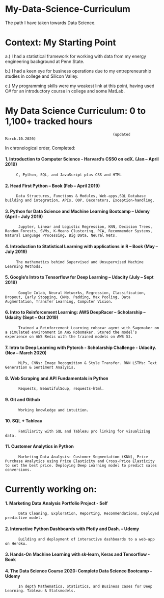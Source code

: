 # My-Data-Science-Curriculum
The path I have taken towards Data Science. 

# Context: My Starting Point

a.) I had a statistical framework for working with data from my energy engineering background at Penn State.

b.) I had a keen eye for business operations due to my entrepreneurship studies in college and Silicon Valley.

c.) My programming skills were my weakest link at this point, having used C# for an introductory course in college and some MatLab.


# My Data Science Curriculum: 0 to 1,100+ tracked hours							
                                                     (updated March.10.2020)


In chronological order, Completed: 					
#### 1.	Introduction to Computer Science - Harvard’s CS50 on edX.			          (Jan – April 2019) 
         C, Python, SQL, and JavaScript plus CSS and HTML
#### 2.	Head First Python – Book				                              (Feb – April 2019)
         Data Structures, Functions & Modules, Web-apps,SQL Database building and integration, APIs, OOP, Decorators, Exception-handling.
#### 3.	Python for Data Science and Machine Learning Bootcamp – Udemy                             (April – July 2019)
          Jupyter, Linear and Logistic Regression, KNN, Decision Trees, Random Forests, SVMs, K-Means Clustering, PCA, Recommender Systems, Natural Language Processing, Big Data, Neural Nets.
#### 4.	Introduction to Statistical Learning with applications in R – Book		          (May – July 2019)
         The mathematics behind Supervised and Unsupervised Machine Learning Methods.
#### 5.	Google’s Intro to Tensorflow for Deep Learning – Udacity			          (July – Sept 2019)
          Google Colab, Neural Networks, Regression, Classification, Dropout, Early Stopping, CNNs, Padding, Max Pooling, Data Augmentation, Transfer Learning, Computer Vision. 
#### 6.	Intro to Reinforcement Learning: AWS DeepRacer – Scholarship – Udacity 	          (Sept – Oct 2019)
          Trained a Reinforcement Learning robocar agent with Sagemaker on a simulated environment in AWS Robomaker. Stored the model’s experience on AWS Redis with the trained models on AWS S3. 
#### 7.	Intro to Deep Learning with Pytorch - Scholarship Challenge - Udacity. 	          (Nov – March 2020)
          MLPs, CNNs: Image Recognition & Style Transfer. RNN LSTMs: Text Generation & Sentiment Analysis.
#### 8. Web Scraping and API Fundamentals in Python
          Requests, BeautifulSoup, requests-html.
#### 9. Git and Github
          Working knowledge and intuition.
#### 10. SQL + Tableau
          Familiarity with SQL and Tableau pro linking for visualizing data. 
#### 11. Customer Analytics in Python
          Marketing Data Analysis: Customer Segmentation (KNN), Price Purchase Analytics using Price Elasticity and Cross-Price Elasticity to set the best price. Deploying Deep Learning model to predict sales conversions.

# Currently working on:
#### 1. Marketing Data Analysis Portfolio Project - Self
          Data Cleaning, Exploration, Reporting, Recommendations, Deployed predictive model. 
#### 2.	Interactive Python Dashboards with Plotly and Dash. – Udemy
          Building and deployment of interactive dashboards to a web-app on Heroku.
#### 3.	Hands-On Machine Learning with sk-learn, Keras and Tensorflow - Book
#### 4.	The Data Science Course 2020: Complete Data Science Bootcamp  – Udemy
          In depth Mathematics, Statistics, and Business cases for Deep Learning. Tableau & Statsmodels.

